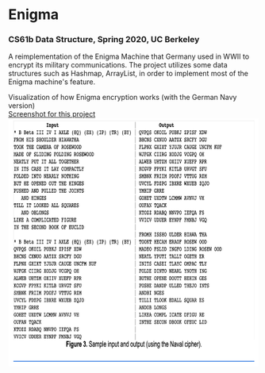# Enigma
### CS61b Data Structure, Spring 2020, UC Berkeley
A reimplementation of the Enigma Machine that Germany used in WWII to encrypt its military communications. 
The project utilizes some data structures such as Hashmap, ArrayList, in order to implement most of the Enigma machine's feature.

Visualization of how Enigma encryption works (with the German Navy version)
<br>
[Screenshot for this project](./EnigmaCode.png)
<br><img src="./EnigmaCode.png" width="780" height="500">

